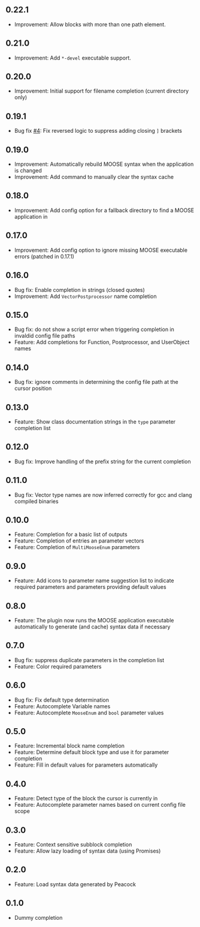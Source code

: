 ## 0.22.1
* Improvement: Allow blocks with more than one path element.

## 0.21.0
* Improvement: Add `*-devel` executable support.

## 0.20.0
* Improvement: Initial support for filename completion (current directory only)

## 0.19.1
* Bug fix [#4](https://github.com/dschwen/autocomplete-moose/issues/4): Fix reversed logic to suppress adding closing `]` brackets

## 0.19.0
* Improvement: Automatically rebuild MOOSE syntax when the application is changed
* Improvement: Add command to manually clear the syntax cache

## 0.18.0
* Improvement: Add config option for a fallback directory to find a MOOSE application in

## 0.17.0
* Improvement: Add config option to ignore missing MOOSE executable errors (patched in 0.17.1)

## 0.16.0
* Bug fix: Enable completion in strings (closed quotes)
* Improvement: Add ```VectorPostprocessor``` name completion

## 0.15.0
* Bug fix: do not show a script error when triggering completion in invaldid config file paths
* Feature: Add completions for Function, Postprocessor, and UserObject names

## 0.14.0
* Bug fix: ignore comments in determining the config file path at the cursor position

## 0.13.0
* Feature: Show class documentation strings in the ```type``` parameter completion list

## 0.12.0
* Bug fix: Improve handling of the prefix string for the current completion

## 0.11.0
* Bug fix: Vector type names are now inferred correctly for gcc and clang compiled binaries

## 0.10.0
* Feature: Completion for a basic list of outputs
* Feature: Completion of entries an parameter vectors
* Feature: Completion of ```MultiMooseEnum``` parameters

## 0.9.0
* Feature: Add icons to parameter name suggestion list to indicate required parameters and parameters providing default values

## 0.8.0
* Feature: The plugin now runs the MOOSE application executable automatically to generate (and cache) syntax data if necessary

## 0.7.0
* Bug fix: suppress duplicate parameters in the completion list
* Feature: Color required parameters

## 0.6.0
* Bug fix: Fix default type determination
* Feature: Autocomplete Variable names
* Feature: Autocomplete ```MooseEnum``` and ```bool``` parameter values

## 0.5.0
* Feature: Incremental block name completion
* Feature: Determine default block type and use it for parameter completion
* Feature: Fill in default values for parameters automatically

## 0.4.0
* Feature: Detect type of the block the cursor is currently in
* Feature: Autocomplete parameter names based on current config file scope

## 0.3.0
* Feature: Context sensitive subblock completion
* Feature: Allow lazy loading of syntax data (using Promises)

## 0.2.0
* Feature: Load syntax data generated by Peacock

## 0.1.0
* Dummy completion
